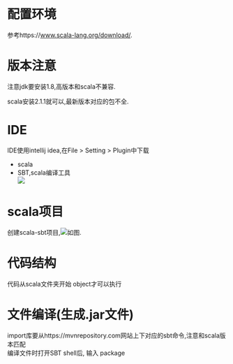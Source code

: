 # 配置环境

参考https://www.scala-lang.org/download/.

# 版本注意
注意jdk要安装1.8,高版本和scala不兼容.

scala安装2.1.1就可以,最新版本对应的包不全.

# IDE
IDE使用intellij idea,在File > Setting > Plugin中下载
- scala
- SBT,scala编译工具  
![](https://github.com/HAOzj/practice_spark/tree/master/image/idea_plugin.jpg)

# scala项目
创建scala-sbt项目,![如图](https://github.com/HAOzj/practice_spark/tree/master/image/scala_sbt.jpg).

# 代码结构
代码从scala文件夹开始
object才可以执行

# 文件编译(生成.jar文件)  
import库要从https://mvnrepository.com网站上下对应的sbt命令,注意和scala版本匹配  
编译文件时打开SBT shell后, 输入 package

